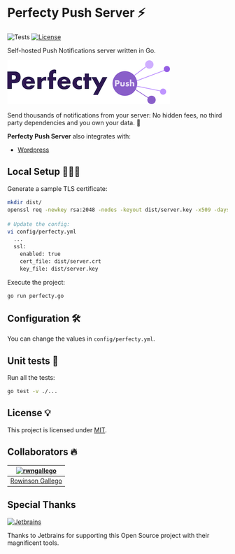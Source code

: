 # Perfecty Push Server ⚡️

![Tests](https://github.com/rwngallego/perfecty-push/workflows/Tests/badge.svg)
[![License](https://img.shields.io/badge/license-MIT-blue.svg)](./LICENSE)

Self-hosted Push Notifications server written in Go.

![Perfecty Push for Wordpress](.github/assets/logo-white.png)

Send thousands of notifications from your server:
No hidden fees, no third party dependencies and you own your data. 👏

**Perfecty Push Server** also integrates with:
 - [Wordpress](https://wordpress.org/plugins/perfecty-push-notifications/)

## Local Setup 👨🏻‍💻

Generate a sample TLS certificate:

```sh
mkdir dist/
openssl req -newkey rsa:2048 -nodes -keyout dist/server.key -x509 -days 365 -out dist/server.crt

# Update the config:
vi config/perfecty.yml
  ...
  ssl:
    enabled: true
    cert_file: dist/server.crt
    key_file: dist/server.key
```

Execute the project:

```sh
go run perfecty.go
```

## Configuration 🛠

You can change the values in `config/perfecty.yml`.

## Unit tests 🧪

Run all the tests:

```sh
go test -v ./...
```

## License 💡

This project is licensed under [MIT](LICENSE).

## Collaborators 🔥

[<img alt="rwngallego" src="https://avatars3.githubusercontent.com/u/691521?s=460&u=ceab22655f55101b66f8e79ed08007e2f8034f34&v=4" width="117">](https://github.com/rwngallego) |
:---: |
[Rowinson Gallego](https://www.linkedin.com/in/rwngallego/) |

## Special Thanks

[<img alt="Jetbrains" src="https://github.com/rwngallego/perfecty-push-wp/raw/master/.github/assets/jetbrains-logo.svg" width="120">](https://www.jetbrains.com/?from=PerfectyPush)

Thanks to Jetbrains for supporting this Open Source project with their magnificent tools.